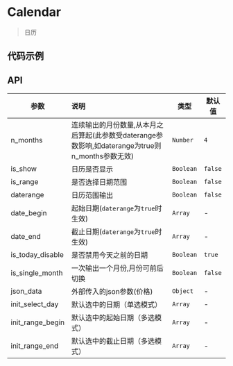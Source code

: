 # Calendar

> 日历

## 代码示例

<test></test>

<script>
  import test from '@/pages/demo/Calendar.vue';

  export default {
    components: {
      test
    }
  }
</script>

## API

| 参数               | 说明                                       | 类型        | 默认值     |
| ---------------- | :--------------------------------------- | --------- | ------- |
| n_months         | 连续输出的月份数量,从本月之后算起(此参数受daterange参数影响,如daterange为true则n_months参数无效) | `Number`  | `4`     |
| is_show          | 日历是否显示                                   | `Boolean` | `false` |
| is_range         | 是否选择日期范围                                 | `Boolean` | `false` |
| daterange        | 日历范围输出                                   | `Boolean` | `false` |
| date_begin       | 起始日期(`daterange`为`true`时生效)              | `Array`   | -       |
| date_end         | 截止日期(`daterange`为`true`时生效)              | `Array`   | -       |
| is_today_disable | 是否禁用今天之前的日期                              | `Boolean` | `true`  |
| is_single_month  | 一次输出一个月份,月份可前后切换                         | `Boolean` | `false` |
| json_data        | 外部传入的json参数(价格)                          | `Object`  | -       |
| init_select_day  | 默认选中的日期（单选模式）                            | `Array`   | -       |
| init_range_begin | 默认选中的起始日期（多选模式）                          | `Array`   | -       |
| init_range_end   | 默认选中的截止日期（多选模式）                          | `Array`   | -       |

